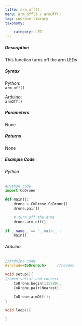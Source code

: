 ```yaml
---
title: arm_off()
menu: arm_off() / armOff()
tag: codrone-library
taxonomy:

	category: LED
---
```


##### Description

This function turns off the arm LEDs

##### Syntax
Python:<br />
```arm_off()```<br />

Arduino:<br />
```armOff()```<br />

##### Parameters

None

##### Returns

None

##### Example Code
###### Python
```python
#Python code
import CoDrone

def main():
	drone = CoDrone.CoDrone()
	drone.pair()

	# turn off the arms
	drone.arm_off()
	
if __name__ == '__main__':
	main()

```
###### Arduino
```c
//Arduino code
#include<CoDrone.h>		//header

void setup(){
//open serial and connect
	CoDrone.begin(115200);
	CoDrone.pair(Nearest);

	CoDrone.armOff();
}

void loop(){
	
}

```